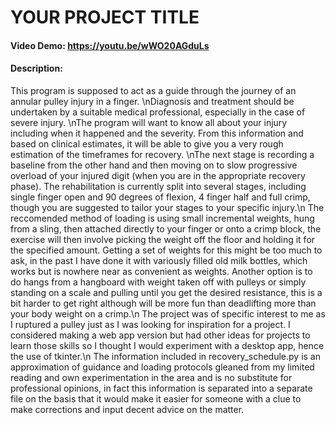 # YOUR PROJECT TITLE
#### Video Demo:  https://youtu.be/wWO20AGduLs
#### Description:
This program is supposed to act as a guide through the journey of an annular pulley injury in a finger. \nDiagnosis and treatment should be undertaken by a suitable medical professional, especially in the case of severe injury. \nThe program will want to know all about your injury including when it happened and the severity. From this information and based on clinical estimates, it will be able to give you a very rough estimation of the timeframes for recovery. \nThe next stage is recording a baseline from the other hand and then moving on to slow progressive overload of your injured digit (when you are in the appropriate recovery phase). The rehabilitation is currently split into several stages, including single finger open and 90 degrees of flexion, 4 finger half and full crimp, though you are suggested to tailor your stages to your specific injury.\n
The reccomended method of loading is using small incremental weights, hung from a sling, then attached directly to your finger or onto a crimp block, the exercise will then involve picking the weight off the floor and holding it for the specified amount. Getting a set of weights for this might be too much to ask, in the past I have done it with variously filled old milk bottles, which works but is nowhere near as convenient as weights. Another option is to do hangs from a hangboard with weight taken off with pulleys or simply standing on a scale and pulling until you get the desired resistance, this is a bit harder to get right although will be more fun than deadlifting more than your body weight on a crimp.\n
The project was of specific interest to me as I ruptured a pulley just as I was looking for inspiration for a project. I considered making a web app version but had other ideas for projects to learn those skills so I thought I would experiment with a desktop app, hence the use of tkinter.\n
The information included in recovery_schedule.py is an approximation of guidance and loading protocols gleaned from my limited reading and own experimentation in the area and is no substitute for professional opinions, in fact this information is separated into a separate file on the basis that it would make it easier for someone with a clue to make corrections and input decent advice on the matter.
